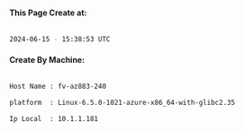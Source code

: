 
   
#### This Page Create at:

```bash

2024-06-15 - 15:38:53 UTC

```

#### Create By Machine:

```bash

Host Name : fv-az883-240

platform  : Linux-6.5.0-1021-azure-x86_64-with-glibc2.35

Ip Local  : 10.1.1.181

```

